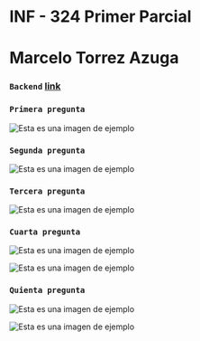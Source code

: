 # INF - 324 Primer Parcial

# Marcelo Torrez Azuga

### `Backend` [link](https://github.com/Mac3495/primer-parcial-324 "link")

### `Primera pregunta`

![Esta es una imagen de ejemplo](https://firebasestorage.googleapis.com/v0/b/inf-324.appspot.com/o/Captura%20de%20Pantalla%202021-04-05%20a%20la(s)%2000.01.06.png?alt=media&token=ca41364b-c1ca-4f2d-977b-67d679be46f8)

### `Segunda pregunta`

![Esta es una imagen de ejemplo](https://firebasestorage.googleapis.com/v0/b/inf-324.appspot.com/o/Captura%20de%20Pantalla%202021-04-05%20a%20la(s)%2000.03.46.png?alt=media&token=364905c9-d23c-4a1a-bc4e-58af0a9db0dd)

### `Tercera pregunta`

![Esta es una imagen de ejemplo](https://firebasestorage.googleapis.com/v0/b/inf-324.appspot.com/o/Captura%20de%20Pantalla%202021-04-05%20a%20la(s)%2000.06.03.png?alt=media&token=8e580bce-4153-49c5-a5ed-3bc715545050)


### `Cuarta pregunta`

![Esta es una imagen de ejemplo](https://firebasestorage.googleapis.com/v0/b/inf-324.appspot.com/o/Captura%20de%20Pantalla%202021-04-05%20a%20la(s)%2000.06.37.png?alt=media&token=ba8899af-568f-41ee-b374-98e5abc80f61)

![Esta es una imagen de ejemplo](https://firebasestorage.googleapis.com/v0/b/inf-324.appspot.com/o/Captura%20de%20Pantalla%202021-04-05%20a%20la(s)%2000.07.08.png?alt=media&token=e62b2b91-fdb0-4612-be2d-fc3014023470)


### `Quienta pregunta`

![Esta es una imagen de ejemplo](https://firebasestorage.googleapis.com/v0/b/inf-324.appspot.com/o/Captura%20de%20Pantalla%202021-04-05%20a%20la(s)%2000.06.37.png?alt=media&token=ba8899af-568f-41ee-b374-98e5abc80f61)

![Esta es una imagen de ejemplo](https://firebasestorage.googleapis.com/v0/b/inf-324.appspot.com/o/Captura%20de%20Pantalla%202021-04-05%20a%20la(s)%2000.07.23.png?alt=media&token=52be620d-f81e-4701-990b-8a88227a1e74)